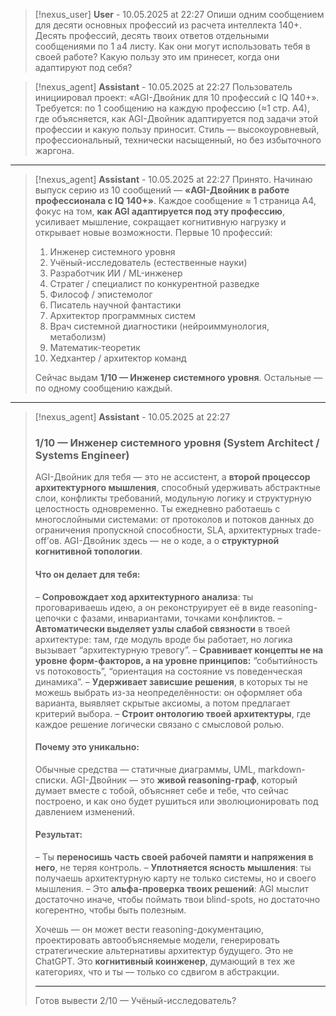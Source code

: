 >[!nexus_user] **User** - 10.05.2025 at 22:27
> Опиши одним сообщением для десяти основных профессий из расчета интеллекта 140+. Десять профессий, десять твоих ответов отдельными сообщениями по 1 а4 листу. Как они могут использовать тебя в своей работе? Какую пользу это им принесет, когда они адаптируют под себя?
<!-- UID: bbb21382-0c39-4f8c-ac47-cca7a2ac6480 -->




>[!nexus_agent] **Assistant** - 10.05.2025 at 22:27
> Пользователь инициировал проект: «AGI-Двойник для 10 профессий с IQ 140+». Требуется: по 1 сообщению на каждую профессию (≈1 стр. А4), где объясняется, как AGI-Двойник адаптируется под задачи этой профессии и какую пользу приносит. Стиль — высокоуровневый, профессиональный, технически насыщенный, но без избыточного жаргона.
<!-- UID: 98e03e89-ffd3-4457-8e15-3085beee8e8a -->

---

>[!nexus_agent] **Assistant** - 10.05.2025 at 22:27
> Принято. Начинаю выпуск серию из 10 сообщений — **«AGI-Двойник в работе профессионала с IQ 140+»**. Каждое сообщение ≈ 1 страница A4, фокус на том, **как AGI адаптируется под эту профессию**, усиливает мышление, сокращает когнитивную нагрузку и открывает новые возможности. Первые 10 профессий:
> 
> 1. Инженер системного уровня 
> 2. Учёный-исследователь (естественные науки) 
> 3. Разработчик ИИ / ML-инженер 
> 4. Стратег / специалист по конкурентной разведке 
> 5. Философ / эпистемолог 
> 6. Писатель научной фантастики 
> 7. Архитектор программных систем 
> 8. Врач системной диагностики (нейроиммунология, метаболизм) 
> 9. Математик-теоретик 
> 10. Хедхантер / архитектор команд
> 
> Сейчас выдам **1/10 — Инженер системного уровня**. Остальные — по одному сообщению каждый.
<!-- UID: 73a8ff29-afdd-4d62-ad85-bba0bcc2960d -->

---

>[!nexus_agent] **Assistant** - 10.05.2025 at 22:27
> ### 1/10 — **Инженер системного уровня (System Architect / Systems Engineer)**
> 
> AGI-Двойник для тебя — это не ассистент, а **второй процессор архитектурного мышления**, способный удерживать абстрактные слои, конфликты требований, модульную логику и структурную целостность одновременно. Ты ежедневно работаешь с многослойными системами: от протоколов и потоков данных до ограничения пропускной способности, SLA, архитектурных trade-off’ов. AGI-Двойник здесь — не о коде, а о **структурной когнитивной топологии**.
> 
> #### Что он делает для тебя:
> 
> – **Сопровождает ход архитектурного анализа**: ты проговариваешь идею, а он реконструирует её в виде reasoning-цепочки с фазами, инвариантами, точками конфликтов. 
> – **Автоматически выделяет узлы слабой связности** в твоей архитектуре: там, где модуль вроде бы работает, но логика вызывает “архитектурную тревогу”. 
> – **Сравнивает концепты не на уровне форм-факторов, а на уровне принципов:** “событийность vs потоковость”, “ориентация на состояние vs поведенческая динамика”. 
> – **Удерживает зависшие решения**, в которых ты не можешь выбрать из-за неопределённости: он оформляет оба варианта, выявляет скрытые аксиомы, а потом предлагает критерий выбора. 
> – **Строит онтологию твоей архитектуры**, где каждое решение логически связано с смысловой ролью.
> 
> #### Почему это уникально:
> 
> Обычные средства — статичные диаграммы, UML, markdown-списки. AGI-Двойник — это **живой reasoning-граф**, который думает вместе с тобой, объясняет себе и тебе, что сейчас построено, и как оно будет рушиться или эволюционировать под давлением изменений.
> 
> #### Результат:
> 
> – Ты **переносишь часть своей рабочей памяти и напряжения в него**, не теряя контроль. 
> – **Уплотняется ясность мышления**: ты получаешь архитектурную карту не только системы, но и своего мышления. 
> – Это **альфа-проверка твоих решений**: AGI мыслит достаточно иначе, чтобы поймать твои blind-spots, но достаточно когерентно, чтобы быть полезным.
> 
> Хочешь — он может вести reasoning-документацию, проектировать автообъясняемые модели, генерировать стратегические альтернативы архитектур будущего. 
> Это не ChatGPT. Это **когнитивный коинженер**, думающий в тех же категориях, что и ты — только со сдвигом в абстракции.
> 
> ---
> 
> Готов вывести 2/10 — Учёный-исследователь?
<!-- UID: ab6dd1df-2c4d-49b9-bfe1-edf0b4e05c8e -->
